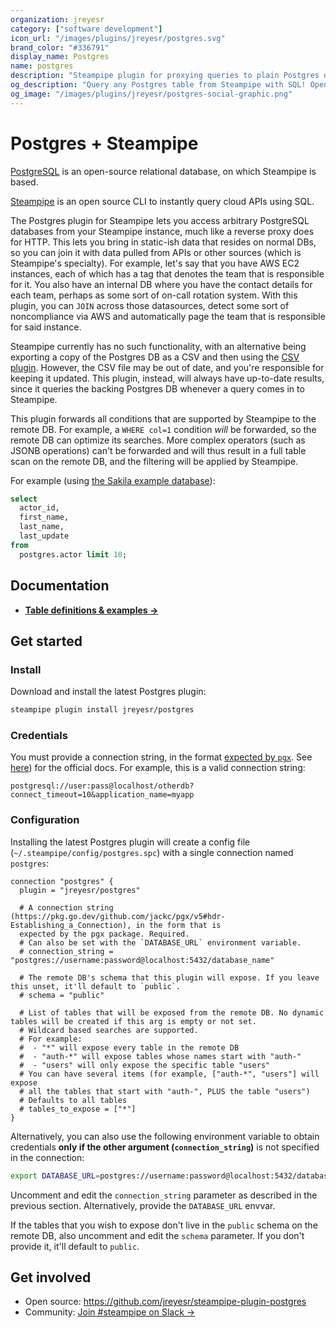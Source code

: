 ```yaml
---
organization: jreyesr
category: ["software development"]
icon_url: "/images/plugins/jreyesr/postgres.svg"
brand_color: "#336791"
display_name: Postgres
name: postgres
description: "Steampipe plugin for proxying queries to plain Postgres databases."
og_description: "Query any Postgres table from Steampipe with SQL! Open source CLI. No DB required."
og_image: "/images/plugins/jreyesr/postgres-social-graphic.png"
---
```


# Postgres + Steampipe

[PostgreSQL](https://www.postgresql.org/) is an open-source relational database, on which Steampipe is based.

[Steampipe](https://steampipe.io) is an open source CLI to instantly query cloud APIs using SQL.

The Postgres plugin for Steampipe lets you access arbitrary PostgreSQL databases from your Steampipe instance, much like a reverse proxy does
for HTTP. This lets you bring in static-ish data that resides on normal DBs, so you can join it with data pulled from APIs or other sources (which is Steampipe's specialty). For example, let's say that you have AWS EC2 instances, each of which has a tag that denotes the team that is responsible for it. You also have an internal DB where you have the contact details for each team, perhaps as some sort of on-call rotation system. With this plugin, you can `JOIN` across those datasources, detect some sort of noncompliance via AWS and automatically page the team that is responsible for said instance.

Steampipe currently has no such functionality, with an alternative being exporting a copy of the Postgres DB as a CSV and then using the [CSV plugin](https://hub.steampipe.io/plugins/turbot/csv). However, the CSV file may be out of date, and you're responsible for keeping it updated. This plugin, instead, will always have up-to-date results, since it queries the backing Postgres DB whenever a query comes in to Steampipe.

This plugin forwards all conditions that are supported by Steampipe to the remote DB. For example, a `WHERE col=1` condition _will_ be forwarded, so the remote DB can optimize its searches. More complex operators (such as JSONB operations) can't be forwarded and will thus result in a full table scan on the remote DB, and the filtering will be applied by Steampipe.

For example (using [the Sakila example database](https://github.com/jOOQ/sakila)):

```sql
select
  actor_id,
  first_name,
  last_name,
  last_update 
from
  postgres.actor limit 10;
```

## Documentation

- **[Table definitions & examples →](/plugins/jreyesr/postgres/tables)**

## Get started

### Install

Download and install the latest Postgres plugin:

```bash
steampipe plugin install jreyesr/postgres
```

### Credentials

You must provide a connection string, in the format [expected by `pgx`](https://pkg.go.dev/github.com/jackc/pgx/v5#hdr-Establishing_a_Connection). See [here](https://www.postgresql.org/docs/current/libpq-connect.html#LIBPQ-CONNSTRING)) for the official docs. For example, this is a valid connection string:

```
postgresql://user:pass@localhost/otherdb?connect_timeout=10&application_name=myapp
```

### Configuration

Installing the latest Postgres plugin will create a config file (`~/.steampipe/config/postgres.spc`) with a single connection named `postgres`:

```hcl
connection "postgres" {
  plugin = "jreyesr/postgres"

  # A connection string (https://pkg.go.dev/github.com/jackc/pgx/v5#hdr-Establishing_a_Connection), in the form that is 
  expected by the pgx package. Required. 
  # Can also be set with the `DATABASE_URL` environment variable.
  # connection_string = "postgres://username:password@localhost:5432/database_name"

  # The remote DB's schema that this plugin will expose. If you leave this unset, it'll default to `public`.
  # schema = "public"

  # List of tables that will be exposed from the remote DB. No dynamic tables will be created if this arg is empty or not set.
  # Wildcard based searches are supported.
  # For example:
  #  - "*" will expose every table in the remote DB
  #  - "auth-*" will expose tables whose names start with "auth-"
  #  - "users" will only expose the specific table "users"
  # You can have several items (for example, ["auth-*", "users"] will expose 
  # all the tables that start with "auth-", PLUS the table "users")
  # Defaults to all tables
  # tables_to_expose = ["*"]
}
```

Alternatively, you can also use the following environment variable to obtain credentials **only if the other argument (`connection_string`)** is not specified in the connection:

```bash
export DATABASE_URL=postgres://username:password@localhost:5432/database_name
```

Uncomment and edit the `connection_string` parameter as described in the previous section. Alternatively, provide the `DATABASE_URL` envvar.

If the tables that you wish to expose don't live in the `public` schema on the remote DB, also uncomment and edit the `schema` parameter. If you don't provide it, it'll default to `public`.

## Get involved

- Open source: https://github.com/jreyesr/steampipe-plugin-postgres
- Community: [Join #steampipe on Slack →](https://turbot.com/community/join)